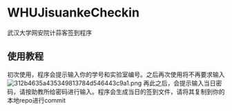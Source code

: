 # WHUJisuankeCheckin
武汉大学网安院计蒜客签到程序
## 使用教程
初次使用，程序会提示输入你的学号和实验室编号。之后再次使用将不再要求输入  
![312b4635a435349813784d546443c9a1.png](https://i2.mjj.rip/2023/06/20/312b4635a435349813784d546443c9a1.png)
再此之后，会提示输入当日密码，请按助教所给密码进行输入。程序会生成当日的签到文件，请将其复制到你的本地repo进行commit
